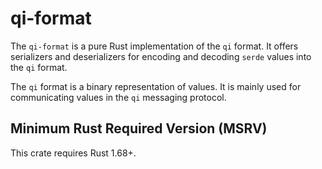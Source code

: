 # qi-format

The `qi-format` is a pure Rust implementation of the `qi` format. It offers
serializers and deserializers for encoding and decoding `serde` values into
the `qi` format.

The `qi` format is a binary representation of values. It is mainly used for
communicating values in the `qi` messaging protocol.

## Minimum Rust Required Version (MSRV)

This crate requires Rust 1.68+.
